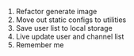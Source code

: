 1. Refactor generate image
2. Move out static configs to utilities
3. Save user list to local storage
4. Live update user and channel list
5. Remember me
